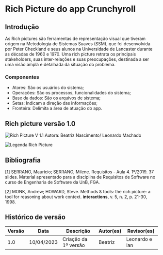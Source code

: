 # Rich Picture do app Crunchyroll
## Introdução
As Rich pictures são ferramentas de representação visual que tiveram origem na Metodologia de Sistemas Suaves (SSM), que foi desenvolvida por Peter Checkland e seus alunos na Universidade de Lancaster durante as décadas de 1960 e 1970. 
Uma rich picture retrata os principais stakeholders, suas inter-relações e suas preocupações, destinada a ser uma visão ampla e detalhada da situação do problema. 
### Componentes

 - Atores: São os usuários do sistema;
 - Operações: São os processos, funcionalidades do sistema;
 - Base da dados: São os arquivos de sistema;
 - Setas: Indicam a direção das informações;
 - Fronteira: Delimita a área de atuação do app.
 
## Rich picture versão 1.0
![Rich Picture V 1.1 Autora: Beatriz Nascimento/ Leonardo Machado](https://raw.githubusercontent.com/Requisitos-de-Software/2023.1-Crunchyroll/main/docs/pr%C3%A9-rastreabilidade/RichPictureV1.1.jpg)

![Legenda Rich Picture](https://raw.githubusercontent.com/Requisitos-de-Software/2023.1-Crunchyroll/main/docs/pr%C3%A9-rastreabilidade/LegendaRP.jpg)
## Bibliografia
[1] SERRANO, Maurício; SERRANO, Milene. Requisitos - Aula 4. 1º/2019. 37 slides. Material apresentado para a disciplina de Requisitos de Software no curso de Engenharia de Software da UnB, FGA.

[2] MONK, Andrew; HOWARD, Steve. Methods & tools: the rich picture: a tool for reasoning about work context. **interactions**, v. 5, n. 2, p. 21-30, 1998.

## Histórico de versão
| Versão | Data | Descrição| Autor(es) | Revisor(es)
|--|--|--|--|--|
|1.0 | 10/04/2023 | Criação da 1º versão| Beatriz |Leonardo e Ian |
